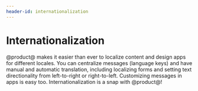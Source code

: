 ```yaml
---
header-id: internationalization
---
```


# Internationalization

@product@ makes it easier than ever to localize content and design apps for
different locales. You can centralize messages (language keys) and have manual
and automatic translation, including localizing forms and setting text
directionality from left-to-right or right-to-left. Customizing messages in apps
is easy too. Internationalization is a snap with @product@!
